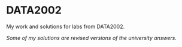 # DATA2002

My work and solutions for labs from DATA2002.

*Some of my solutions are revised versions of the university answers.*

